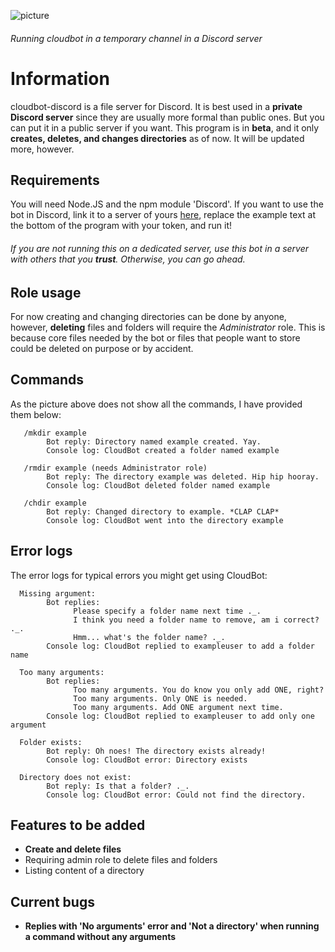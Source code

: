 
![picture](https://ajskateboarder.github.io/assets/screenshot1.jpg)

###### Running cloudbot in a temporary channel in a Discord server
# Information

cloudbot-discord is a file server for Discord. It is best used in a __private Discord server__ since they are usually more formal than public ones. But you can put it in a public server if you want. This program is in __beta__, and it only __creates, deletes, and changes directories__ as of now. It will be updated more, however.

## Requirements

You will need Node.JS and the npm module 'Discord'. If you want to use the bot in Discord, link it to a server of yours [here](https://discord.com/api/oauth2/authorize?client_id=835841382882738216&scope=bot&permissions=68608), replace the example text at the bottom of the program with your token, and run it! 

###### If you are not running this on a dedicated server, use this bot in a server with others that you __trust__. Otherwise, you can go ahead.

## Role usage

For now creating and changing directories can be done by anyone, however, __deleting__ files and folders will require the *Administrator* role. This is because core files needed by the bot or files that people want to store could be deleted on purpose or by accident.

## Commands

As the picture above does not show all the commands, I have provided them below:

       /mkdir example
            Bot reply: Directory named example created. Yay.
            Console log: CloudBot created a folder named example
       
       /rmdir example (needs Administrator role)
            Bot reply: The directory example was deleted. Hip hip hooray.
            Console log: CloudBot deleted folder named example
       
       /chdir example
            Bot reply: Changed directory to example. *CLAP CLAP*
            Console log: CloudBot went into the directory example
            
## Error logs

The error logs for typical errors you might get using CloudBot:

      Missing argument:
            Bot replies: 
                  Please specify a folder name next time ._.
                  I think you need a folder name to remove, am i correct? ._.
                  Hmm... what's the folder name? ._.
            Console log: CloudBot replied to exampleuser to add a folder name
      
      Too many arguments:
            Bot replies:
                  Too many arguments. You do know you only add ONE, right?
                  Too many arguments. Only ONE is needed.
                  Too many arguments. Add ONE argument next time.
            Console log: CloudBot replied to exampleuser to add only one argument
      
      Folder exists:
            Bot reply: Oh noes! The directory exists already!
            Console log: CloudBot error: Directory exists
            
      Directory does not exist:
            Bot reply: Is that a folder? ._.
            Console log: CloudBot error: Could not find the directory.

## Features to be added

- __Create and delete files__
- Requiring admin role to delete files and folders
- Listing content of a directory

## Current bugs

- __Replies with 'No arguments' error and 'Not a directory' when running a command without any arguments__
